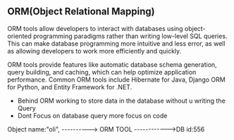 ## ORM(Object Relational Mapping)

ORM tools allow developers to interact with databases using object-oriented programming paradigms rather than writing low-level SQL queries. This can make database programming more intuitive and less error, as well as allowing developers to work more efficiently and quickly.

ORM tools provide features like automatic database schema generation, query building, and caching, which can help optimize application performance. Common ORM tools include Hibernate for Java, Django ORM for Python, and Entity Framework for .NET.

* Behind ORM working to store data in the database without u writing the Query
* Dont Focus on database query more focus on code


Object
name:"oli",  ----------> ORM TOOL ------------>DB
id:556